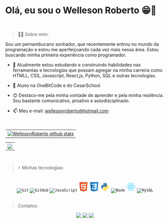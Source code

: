 # Olá, eu sou o Welleson Roberto 😁👋
<br>

> 🙋‍♂️ Sobre mim:

 Sou um pernambucano sonhador, que recentemente entrou no mundo da programação e estou me aperfeiçoando cada vez mais nessa área. Estou buscando minha primeira experiência como programador.

- 🌱 Atualmente estou estudando e construindo habilidades nas ferramentas e tecnologias que possam agregar na minha carreira como HTMLL, CSS, Javascript, React,js, Python, SQL e outras tecnologias.

- 🚀 Aluno na OneBitCode e do CesarSchool

- 😊 Destaco-me pela minha vontade de aprender e pela minha resilência. Sou bastante comunicativo, proativo e autodisciplinado.

- 📫 Meu e-mail: wellesonroberto@hotmail.com

<br>

<table>
  <tr>
    <td>
      <a href="https://github.com/WellesonRoberto"><img height="180" align="center" src="https://github-readme-stats.vercel.app/api?username=WellesonRoberto&show_icons=true&theme=dark&include_all_commits=true&count_private=true" alt="WellesonRoberto github stats" /></a>
    </td>
  </tr>
</table>

<table>
  <tr>
    <td>
      <a href="https://github.com/WellesonRoberto"><img height="180" align="center" src="https://github-readme-stats.vercel.app/api/top-langs/?username=WellesonRoberto&layout=compact&theme=dark&hide_border=false" /></a>
    </td>
  </tr>
</table>

<br>

> ⚡ Minhas tecnologias:
<div style="display: inline_block" align="center"><br>
  <code><img height="30" alt="Git" src="https://user-images.githubusercontent.com/25181517/192108372-f71d70ac-7ae6-4c0d-8395-51d8870c2ef0.png"></code>
  <code><img height="30" alt="GitHub" src="https://user-images.githubusercontent.com/25181517/192108374-8da61ba1-99ec-41d7-80b8-fb2f7c0a4948.png"></code>
  <code><img height="30" alt="JavaScript" src="https://user-images.githubusercontent.com/25181517/117447155-6a868a00-af3d-11eb-9cfe-245df15c9f3f.png"></code>
  <code><img height="30" alt="HTML" src="https://raw.githubusercontent.com/devicons/devicon/master/icons/html5/html5-original.svg"></code>
  <code><img height="30" alt="CSS" src="https://raw.githubusercontent.com/devicons/devicon/master/icons/css3/css3-original.svg"></code>
  <code><img height="30" alt="Python" src="https://raw.githubusercontent.com/devicons/devicon/master/icons/python/python-original.svg"></code>
  <code><img height="30" alt="Node" src="https://user-images.githubusercontent.com/25181517/183568594-85e280a7-0d7e-4d1a-9028-c8c2209e073c.png"></code>
  <code><img height="30" alt="React" src="https://raw.githubusercontent.com/devicons/devicon/master/icons/react/react-original.svg"></code>
  <code><img height="30" alt="MySQL" src="https://user-images.githubusercontent.com/25181517/183896128-ec99105a-ec1a-4d85-b08b-1aa1620b2046.png"></code>
</div>

<br>

> Contatos:
<div align="center">
  <a href="mailto:wellesonroberto@hotmail.com" target="_blank" rel="noopener noreferrer"><img src="https://img.shields.io/badge/Outlook-0078D4?style=for-the-badge&logo=microsoft-outlook&logoColor=white"></a> 
  <a href="https://www.linkedin.com/in/welleson-roberto/" target="_blank" rel="noopener noreferrer"><img src="https://img.shields.io/badge/LinkedIn-0077B5?style=for-the-badge&logo=linkedin&logoColor=white"></a>
  <a href="https://api.whatsapp.com/send/?phone=5581999207356&text&type=phone_number&app_absent=0" target="_blank" rel="noopener noreferrer"><img src="https://img.shields.io/badge/WhatsApp-25D366?style=for-the-badge&logo=whatsapp&logoColor=white"></a> 
</div>

